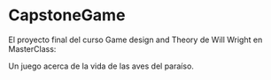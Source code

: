 # CapstoneGame
El proyecto final del curso Game design and Theory de Will Wright en MasterClass:

Un juego acerca de la vida de las aves del paraíso.
